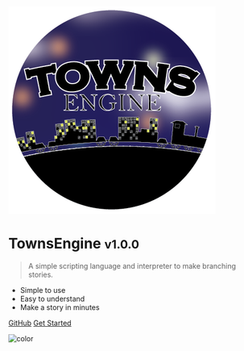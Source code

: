 ![logo](_media/icon.png)
# TownsEngine <small>v1.0.0</small>

> A simple scripting language and interpreter to make branching stories.

- Simple to use
- Easy to understand
- Make a story in minutes

[GitHub](https://github.com/omarr321/TownsEngine)
[Get Started](#townsengine)

![color](#e19065)